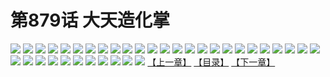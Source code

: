 # 第879话 大天造化掌
![](https://mhpic.xiaomingtaiji.net/comic/D/斗破苍穹/第879话F0_301386/1.jpg-zymk.middle.webp)
![](https://mhpic.xiaomingtaiji.net/comic/D/斗破苍穹/第879话F0_301386/2.jpg-zymk.middle.webp)
![](https://mhpic.xiaomingtaiji.net/comic/D/斗破苍穹/第879话F0_301386/3.jpg-zymk.middle.webp)
![](https://mhpic.xiaomingtaiji.net/comic/D/斗破苍穹/第879话F0_301386/4.jpg-zymk.middle.webp)
![](https://mhpic.xiaomingtaiji.net/comic/D/斗破苍穹/第879话F0_301386/5.jpg-zymk.middle.webp)
![](https://mhpic.xiaomingtaiji.net/comic/D/斗破苍穹/第879话F0_301386/6.jpg-zymk.middle.webp)
![](https://mhpic.xiaomingtaiji.net/comic/D/斗破苍穹/第879话F0_301386/7.jpg-zymk.middle.webp)
![](https://mhpic.xiaomingtaiji.net/comic/D/斗破苍穹/第879话F0_301386/8.jpg-zymk.middle.webp)
![](https://mhpic.xiaomingtaiji.net/comic/D/斗破苍穹/第879话F0_301386/9.jpg-zymk.middle.webp)
![](https://mhpic.xiaomingtaiji.net/comic/D/斗破苍穹/第879话F0_301386/10.jpg-zymk.middle.webp)
![](https://mhpic.xiaomingtaiji.net/comic/D/斗破苍穹/第879话F0_301386/11.jpg-zymk.middle.webp)
![](https://mhpic.xiaomingtaiji.net/comic/D/斗破苍穹/第879话F0_301386/12.jpg-zymk.middle.webp)
![](https://mhpic.xiaomingtaiji.net/comic/D/斗破苍穹/第879话F0_301386/13.jpg-zymk.middle.webp)
![](https://mhpic.xiaomingtaiji.net/comic/D/斗破苍穹/第879话F0_301386/14.jpg-zymk.middle.webp)
![](https://mhpic.xiaomingtaiji.net/comic/D/斗破苍穹/第879话F0_301386/15.jpg-zymk.middle.webp)
![](https://mhpic.xiaomingtaiji.net/comic/D/斗破苍穹/第879话F0_301386/16.jpg-zymk.middle.webp)
![](https://mhpic.xiaomingtaiji.net/comic/D/斗破苍穹/第879话F0_301386/17.jpg-zymk.middle.webp)
![](https://mhpic.xiaomingtaiji.net/comic/D/斗破苍穹/第879话F0_301386/18.jpg-zymk.middle.webp)
![](https://mhpic.xiaomingtaiji.net/comic/D/斗破苍穹/第879话F0_301386/19.jpg-zymk.middle.webp)
![](https://mhpic.xiaomingtaiji.net/comic/D/斗破苍穹/第879话F0_301386/20.jpg-zymk.middle.webp)
![](https://mhpic.xiaomingtaiji.net/comic/D/斗破苍穹/第879话F0_301386/21.jpg-zymk.middle.webp)
![](https://mhpic.xiaomingtaiji.net/comic/D/斗破苍穹/第879话F0_301386/22.jpg-zymk.middle.webp)
![](https://mhpic.xiaomingtaiji.net/comic/D/斗破苍穹/第879话F0_301386/23.jpg-zymk.middle.webp)
![](https://mhpic.xiaomingtaiji.net/comic/D/斗破苍穹/第879话F0_301386/24.jpg-zymk.middle.webp)
![](https://mhpic.xiaomingtaiji.net/comic/D/斗破苍穹/第879话F0_301386/25.jpg-zymk.middle.webp)
![](https://mhpic.xiaomingtaiji.net/comic/D/斗破苍穹/第879话F0_301386/26.jpg-zymk.middle.webp)
![](https://mhpic.xiaomingtaiji.net/comic/D/斗破苍穹/第879话F0_301386/27.jpg-zymk.middle.webp)
![](https://mhpic.xiaomingtaiji.net/comic/D/斗破苍穹/第879话F0_301386/28.jpg-zymk.middle.webp)
![](https://mhpic.xiaomingtaiji.net/comic/D/斗破苍穹/第879话F0_301386/29.jpg-zymk.middle.webp)
![](https://mhpic.xiaomingtaiji.net/comic/D/斗破苍穹/第879话F0_301386/30.jpg-zymk.middle.webp)
![](https://mhpic.xiaomingtaiji.net/comic/D/斗破苍穹/第879话F0_301386/31.jpg-zymk.middle.webp)
![](https://mhpic.xiaomingtaiji.net/comic/D/斗破苍穹/第879话F0_301386/32.jpg-zymk.middle.webp)
![](https://mhpic.xiaomingtaiji.net/comic/D/斗破苍穹/第879话F0_301386/33.jpg-zymk.middle.webp)
![](https://mhpic.xiaomingtaiji.net/comic/D/斗破苍穹/第879话F0_301386/34.jpg-zymk.middle.webp)
![](https://mhpic.xiaomingtaiji.net/comic/D/斗破苍穹/第879话F0_301386/35.jpg-zymk.middle.webp)
![](https://mhpic.xiaomingtaiji.net/comic/D/斗破苍穹/第879话F0_301386/36.jpg-zymk.middle.webp)
[【上一章】](./882.md)
[【目录】](./READMD.md)
[【下一章】](./884.md)
